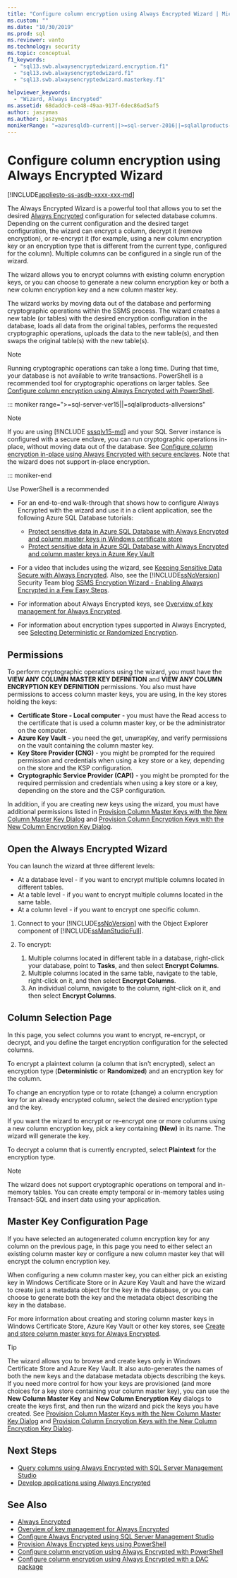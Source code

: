 ```yaml
---
title: "Configure column encryption using Always Encrypted Wizard | Microsoft Docs"
ms.custom: ""
ms.date: "10/30/2019"
ms.prod: sql
ms.reviewer: vanto
ms.technology: security
ms.topic: conceptual
f1_keywords: 
  - "sql13.swb.alwaysencryptedwizard.encryption.f1"
  - "sql13.swb.alwaysencryptedwizard.f1"
  - "sql13.swb.alwaysencryptedwizard.masterkey.f1"
  
helpviewer_keywords: 
  - "Wizard, Always Encrypted"
ms.assetid: 68daddc9-ce48-49aa-917f-6dec86ad5af5
author: jaszymas
ms.author: jaszymas
monikerRange: "=azuresqldb-current||>=sql-server-2016||=sqlallproducts-allversions||>=sql-server-linux-2017||=azuresqldb-mi-current"
---
```

# Configure column encryption using Always Encrypted Wizard
[!INCLUDE[appliesto-ss-asdb-xxxx-xxx-md](../../../includes/appliesto-ss-asdb-xxxx-xxx-md.md)]

The Always Encrypted Wizard is a powerful tool that allows you to set the desired [Always Encrypted](always-encrypted-database-engine.md) configuration for selected database columns. Depending on the current configuration and the desired target configuration, the wizard can encrypt a column, decrypt it (remove encryption), or re-encrypt it (for example, using a new column encryption key or an encryption type that is different from the current type, configured for the column). Multiple columns can be configured in a single run of the wizard.

The wizard allows you to encrypt columns with existing column encryption keys, or you can choose to generate a new column encryption key or both a new column encryption key and a new column master key. 

The wizard works by moving data out of the database and performing cryptographic operations within the SSMS process. The wizard creates a new table (or tables) with the desired encryption configuration in the database, loads all data from the original tables, performs the requested cryptographic operations, uploads the data to the new table(s), and then swaps the original table(s) with the new table(s).

> [!NOTE]
> Running cryptographic operations can take a long time. During that time, your database is not available to write transactions. PowerShell is a recommended tool for cryptographic operations on larger tables. See [Configure column encryption using Always Encrypted with PowerShell](configure-column-encryption-using-powershell.md).

::: moniker range=">=sql-server-ver15||=sqlallproducts-allversions"

> [!NOTE]
> If you are using [!INCLUDE [sssqlv15-md](../../../includes/sssqlv15-md.md)] and your SQL Server instance is configured with a secure enclave, you can run cryptographic operations in-place, without moving data out of the database. See [Configure column encryption in-place using Always Encrypted with secure enclaves](always-encrypted-enclaves-configure-encryption.md). Note that the wizard does not support in-place encryption.

::: moniker-end

Use PowerShell is a recommended 

 - For an end-to-end walk-through that shows how to configure Always Encrypted with the wizard and use it in a client application, see the following Azure SQL Database tutorials:
    - [Protect sensitive data in Azure SQL Database with Always Encrypted and column master keys in Windows certificate store](https://azure.microsoft.com/documentation/articles/sql-database-always-encrypted/)
    - [Protect sensitive data in Azure SQL Database with Always Encrypted and column master keys in Azure Key Vault](https://docs.microsoft.com/azure/sql-database/sql-database-always-encrypted-azure-key-vault)

 - For a video that includes using the wizard, see [Keeping Sensitive Data Secure with Always Encrypted](https://channel9.msdn.com/events/DataDriven/SQLServer2016/AlwaysEncrypted). Also, see the [!INCLUDE[ssNoVersion](../../../includes/ssnoversion-md.md)] Security Team blog [SSMS Encryption Wizard - Enabling Always Encrypted in a Few Easy Steps](https://techcommunity.microsoft.com/t5/SQL-Server/SSMS-Encryption-Wizard-Enabling-Always-Encrypted-in-a-Few-Easy/ba-p/384545).  
 - For information about Always Encrypted keys, see [Overview of key management for Always Encrypted](overview-of-key-management-for-always-encrypted.md).
 - For information about encryption types supported in Always Encrypted, see [Selecting Deterministic or Randomized Encryption](always-encrypted-database-engine.md#selecting--deterministic-or-randomized-encryption).
 
 ## Permissions
To perform cryptographic operations using the wizard, you must have the **VIEW ANY COLUMN MASTER KEY DEFINITION** and **VIEW ANY COLUMN ENCRYPTION KEY DEFINITION** permissions. You also must have permissions to access column master keys, you are using, in the key stores holding the keys:
- **Certificate Store - Local computer** - you must have the Read access to the certificate that is used a column master key, or be the administrator on the computer.
- **Azure Key Vault** - you need the get, unwrapKey, and verify permissions on the vault containing the column master key.
- **Key Store Provider (CNG)** - you might be prompted for the required permission and credentials when using a key store or a key, depending on the store and the KSP configuration.
- **Cryptographic Service Provider (CAPI)** - you might be prompted for the required permission and credentials when using a key store or a key, depending on the store and the CSP configuration.

In addition, if you are creating new keys using the wizard, you must have additional permissions listed in [Provision Column Master Keys with the New Column Master Key Dialog](configure-always-encrypted-keys-using-ssms.md#provision-column-master-keys-with-the-new-column-master-key-dialog) and [Provision Column Encryption Keys with the New Column Encryption Key Dialog](configure-always-encrypted-keys-using-ssms.md#provision-column-encryption-keys-with-the-new-column-encryption-key-dialog).

## Open the Always Encrypted Wizard
You can launch the wizard at three different levels: 
- At a database level - if you want to encrypt multiple columns located in different tables.
- At a table level - if you want to encrypt multiple columns located in the same table.
- At a column level - if you want to encrypt one specific column.
 
 1. Connect to your [!INCLUDE[ssNoVersion](../../../includes/ssnoversion-md.md)] with the Object Explorer component of [!INCLUDE[ssManStudioFull](../../../includes/ssmanstudiofull-md.md)].  
   
 2. To encrypt:
     1. Multiple columns located in different table in a database, right-click your database, point to **Tasks**, and then select **Encrypt Columns**.
     1. Multiple columns located in the same table, navigate to the table, right-click on it, and then select **Encrypt Columns**.
     1. An individual column, navigate to the column, right-click on it, and then select **Encrypt Columns**.


   
 ## Column Selection Page
In this page, you select columns you want to encrypt, re-encrypt, or decrypt, and you define the target encryption configuration for the selected columns.

To encrypt a plaintext column (a column that isn't encrypted), select an encryption type (**Deterministic** or **Randomized**) and an encryption key for the column. 

To change an encryption type or to rotate (change) a column encryption key for an already encrypted column, select the desired encryption type and the key. 

If you want the wizard to encrypt or re-encrypt one or more columns using a new column encryption key, pick a key containing **(New)** in its name. The wizard will generate the key.

To decrypt a column that is currently encrypted, select **Plaintext** for the encryption type.


> [!NOTE]
> The wizard does not support cryptographic operations on temporal and in-memory tables. You can create empty temporal or in-memory tables using Transact-SQL and insert data using your application.

## Master Key Configuration Page
If you have selected an autogenerated column encryption key for any column on the previous page, in this page you need to either select an existing column master key or configure a new column master key that will encrypt the column encryption key. 

When configuring a new column master key, you can either pick an existing key in Windows Certificate Store or in Azure Key Vault and have the wizard to create just a metadata object for the key in the database, or you can choose to generate both the key and the metadata object describing the key in the database. 

For more information about creating and storing column master keys in Windows Certificate Store, Azure Key Vault or other key stores, see [Create and store column master keys for Always Encrypted](../../../relational-databases/security/encryption/create-and-store-column-master-keys-always-encrypted.md).

> [!TIP]
> The wizard allows you to browse and create keys only in Windows Certificate Store and Azure Key Vault. It also auto-generates the names of both the new keys and the database metadata objects describing the keys. If you need more control for how your keys are provisioned (and more choices for a key store containing your column master key), you can use the **New Column Master Key** and **New Column Encryption Key** dialogs to create the keys first, and then run the wizard and pick the keys you have created. See [Provision Column Master Keys with the New Column Master Key Dialog](configure-always-encrypted-keys-using-ssms.md#provision-column-master-keys-with-the-new-column-master-key-dialog) and [Provision Column Encryption Keys with the New Column Encryption Key Dialog](configure-always-encrypted-keys-using-ssms.md#provision-column-encryption-keys-with-the-new-column-encryption-key-dialog). 

## Next Steps
- [Query columns using Always Encrypted with SQL Server Management Studio](always-encrypted-query-columns-ssms.md)
- [Develop applications using Always Encrypted](always-encrypted-client-development.md)

## See Also  
 - [Always Encrypted](../../../relational-databases/security/encryption/always-encrypted-database-engine.md)
 - [Overview of key management for Always Encrypted](overview-of-key-management-for-always-encrypted.md) 
 - [Configure Always Encrypted using SQL Server Management Studio](configure-always-encrypted-using-sql-server-management-studio.md)
 - [Provision Always Encrypted keys using PowerShell](configure-always-encrypted-keys-using-powershell.md)
 - [Configure column encryption using Always Encrypted with PowerShell](configure-column-encryption-using-powershell.md)
 - [Configure column encryption using Always Encrypted with a DAC package](configure-always-encrypted-using-dacpac.md)
